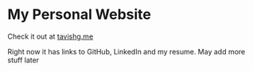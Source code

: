 # My Personal Website
Check it out at [tavishg.me](http://tavishg.me)

Right now it has links to GitHub, LinkedIn and my resume. May add more stuff later
